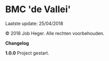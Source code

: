 # BMC 'de Vallei'

Laatste update: 25/04/2018

© 2018 Job Heger. Alle rechten voorbehouden.



**Changelog**

**1.0.0** Project gestart.